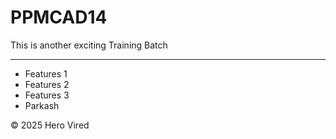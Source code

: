# PPMCAD14
This is another exciting Training Batch
<hr/>

<ul>
  <li>Features 1 </li>
  <li>Features 2 </li>
  <li>Features 3 </li>
  <li>Parkash</li>
</ul>

&copy; 2025 Hero Vired
